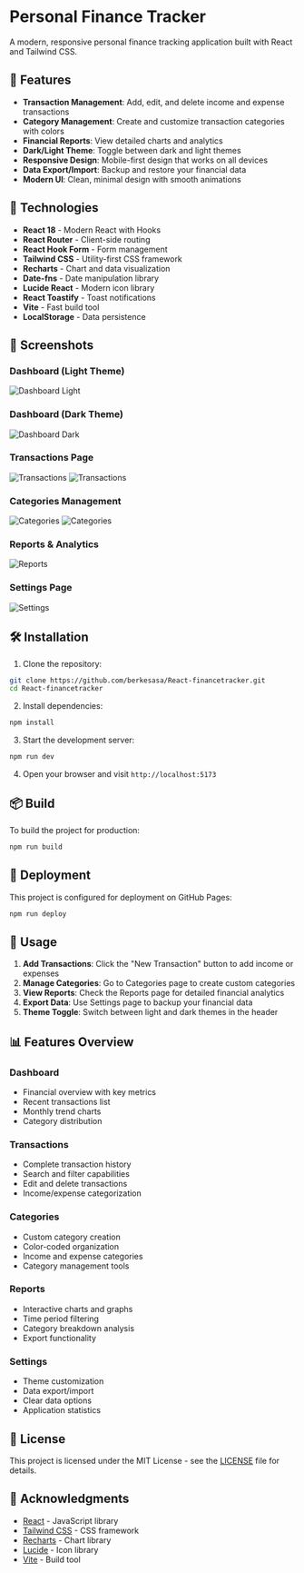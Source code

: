 # Personal Finance Tracker

A modern, responsive personal finance tracking application built with React and Tailwind CSS.

## 🌟 Features

- **Transaction Management**: Add, edit, and delete income and expense transactions
- **Category Management**: Create and customize transaction categories with colors
- **Financial Reports**: View detailed charts and analytics
- **Dark/Light Theme**: Toggle between dark and light themes
- **Responsive Design**: Mobile-first design that works on all devices
- **Data Export/Import**: Backup and restore your financial data
- **Modern UI**: Clean, minimal design with smooth animations

## 🚀 Technologies

- **React 18** - Modern React with Hooks
- **React Router** - Client-side routing
- **React Hook Form** - Form management
- **Tailwind CSS** - Utility-first CSS framework
- **Recharts** - Chart and data visualization
- **Date-fns** - Date manipulation library
- **Lucide React** - Modern icon library
- **React Toastify** - Toast notifications
- **Vite** - Fast build tool
- **LocalStorage** - Data persistence

## 📱 Screenshots

### Dashboard (Light Theme)
![Dashboard Light](./src/screenshots/dashboard-light.png)

### Dashboard (Dark Theme)
![Dashboard Dark](./src/screenshots/dashboard-dark.png)

### Transactions Page
![Transactions](./src/screenshots/transactions-1.png)
![Transactions](./src/screenshots/transactions-2.png)

### Categories Management
![Categories](./src/screenshots/categories-1.png)
![Categories](./src/screenshots/categories-2.png)

### Reports & Analytics
![Reports](./src/screenshots/reports.png)

### Settings Page
![Settings](./src/screenshots/settings.png)

## 🛠️ Installation

1. Clone the repository:
```bash
git clone https://github.com/berkesasa/React-financetracker.git
cd React-financetracker
```

2. Install dependencies:
```bash
npm install
```

3. Start the development server:
```bash
npm run dev
```

4. Open your browser and visit `http://localhost:5173`

## 📦 Build

To build the project for production:

```bash
npm run build
```

## 🚀 Deployment

This project is configured for deployment on GitHub Pages:

```bash
npm run deploy
```

## 🎯 Usage

1. **Add Transactions**: Click the "New Transaction" button to add income or expenses
2. **Manage Categories**: Go to Categories page to create custom categories
3. **View Reports**: Check the Reports page for detailed financial analytics
4. **Export Data**: Use Settings page to backup your financial data
5. **Theme Toggle**: Switch between light and dark themes in the header

## 📊 Features Overview

### Dashboard
- Financial overview with key metrics
- Recent transactions list
- Monthly trend charts
- Category distribution

### Transactions
- Complete transaction history
- Search and filter capabilities
- Edit and delete transactions
- Income/expense categorization

### Categories
- Custom category creation
- Color-coded organization
- Income and expense categories
- Category management tools

### Reports
- Interactive charts and graphs
- Time period filtering
- Category breakdown analysis
- Export functionality

### Settings
- Theme customization
- Data export/import
- Clear data options
- Application statistics

## 📄 License

This project is licensed under the MIT License - see the [LICENSE](LICENSE.txt) file for details.

## 🙏 Acknowledgments

- [React](https://reactjs.org/) - JavaScript library
- [Tailwind CSS](https://tailwindcss.com/) - CSS framework
- [Recharts](https://recharts.org/) - Chart library
- [Lucide](https://lucide.dev/) - Icon library
- [Vite](https://vitejs.dev/) - Build tool
